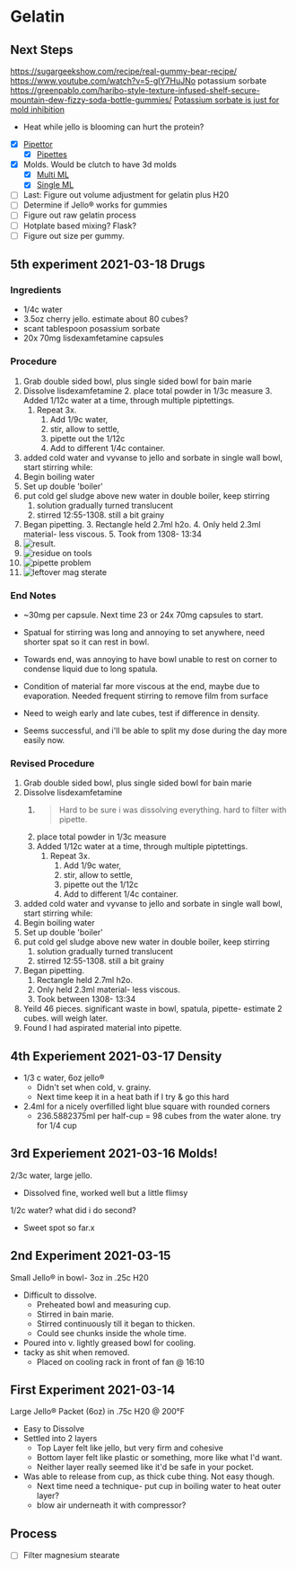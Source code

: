 # Gelatin

## Next Steps
<https://sugargeekshow.com/recipe/real-gummy-bear-recipe/>
<https://www.youtube.com/watch?v=5-gIY7HuJNo> potassium sorbate
<https://greenpablo.com/haribo-style-texture-infused-shelf-secure-mountain-dew-fizzy-soda-bottle-gummies/>
[Potassium sorbate is just for mold inhibition](https://www.reddit.com/r/CandyMakers/comments/e9rv48/wine_potassium_sorbate_in_gummy_bear_making)

- Heat while jello is blooming can hurt the protein?

- [x] [Pipettor](https://www.amazon.com/gp/product/B07Y1BDGWW)
  - [x] [Pipettes](https://www.amazon.com/gp/product/B01N65NXHA)
- [x] Molds. Would be clutch to have 3d molds
  - [x] [Multi ML](https://www.amazon.com/gp/product/B0832GFTXX)
  - [x] [Single ML](https://www.amazon.com/gp/product/B07QZ34SMV)
- [ ] Last: Figure out volume adjustment for gelatin plus H20
- [ ] Determine if Jello® works for gummies
- [ ] Figure out raw gelatin process
- [ ] Hotplate based mixing? Flask?
- [ ] Figure out size per gummy.

## 5th experiment 2021-03-18 Drugs
### Ingredients
- 1/4c water
- 3.5oz cherry jello. estimate about 80 cubes?
- scant tablespoon posassium sorbate
- 20x 70mg lisdexamfetamine capsules

### Procedure
1. Grab double sided bowl, plus single sided bowl for bain marie
2. Dissolve lisdexamfetamine
   2. place total powder in 1/3c measure
   3. Added 1/12c water at a time, through multiple piptettings.
      1. Repeat 3x.
         1. Add 1/9c water,
         2. stir, allow to settle,
         3. pipette out the 1/12c
         4. Add to different 1/4c container.
3. added cold water and vyvanse to jello and sorbate in single wall bowl, start stirring while:
4. Begin boiling water
5. Set up double 'boiler'
6. put cold gel sludge above new water in double boiler, keep stirring
   1. solution gradually turned translucent
   2. stirred 12:55-1308. still a bit grainy
7. Began pipetting.
   3. Rectangle held 2.7ml h2o.
   4. Only held 2.3ml material- less viscous.
   5. Took from 1308- 13:34
8. ![result](gelatin/2021_03_18-results.jpeg "Yeilded 46 pieces").
9. ![residue on tools](gelatin/2021_03_18-residue.jpeg "significant waste in bowl, spatula, pipette- estimate 2 cubes. will weigh later.")
10. ![pipette problem](gelatin/2021_03_18-contaminated_pipette.jpeg "Found I had aspirated material into pipette.")
11. ![leftover mag sterate](gelatin/2021_03_18-leftover_mag_sterate.jpeg "wonder how much good is left in the mag sterate.")

### End Notes  
- ~30mg per capsule. Next time 23 or 24x 70mg capsules to start.
- Spatual for stirring was long and annoying to set anywhere, need shorter spat so it can rest in bowl.
- Towards end, was annoying to have bowl unable to rest on corner to condense liquid due to long spatula.
- Condition of material far more viscous at the end, maybe due to evaporation. Needed frequent stirring to remove film from surface

- Need to weigh early and late cubes, test if difference in density.
- Seems successful, and i'll be able to split my dose during the day more easily now.

### Revised Procedure
1. Grab double sided bowl, plus single sided bowl for bain marie
2. Dissolve lisdexamfetamine
   1. > Hard to be sure i was dissolving everything. hard to filter with pipette.
   2. place total powder in 1/3c measure
   3. Added 1/12c water at a time, through multiple piptettings.
      1. Repeat 3x.
         1. Add 1/9c water,
         2. stir, allow to settle,
         3. pipette out the 1/12c
         4. Add to different 1/4c container.
3. added cold water and vyvanse to jello and sorbate in single wall bowl, start stirring while:
4. Begin boiling water
5. Set up double 'boiler'
6. put cold gel sludge above new water in double boiler, keep stirring
   1. solution gradually turned translucent
   2. stirred 12:55-1308. still a bit grainy
7. Began pipetting.
   1. Rectangle held 2.7ml h2o.
   2. Only held 2.3ml material- less viscous.
   3. Took between 1308- 13:34
8. Yeild 46 pieces. significant waste in bowl, spatula, pipette- estimate 2 cubes. will weigh later.
9. Found I had aspirated material into pipette.

## 4th Experiement 2021-03-17 Density
- 1/3 c water, 6oz jello®
  - Didn't set when cold, v. grainy.
  - Next time keep it in a heat bath if I try & go this hard
- 2.4ml for a nicely overfilled light blue square with rounded corners
  - 236.5882375ml per half-cup = 98 cubes from the water alone. try for 1/4 cup

## 3rd Experiement 2021-03-16 Molds!
2/3c water, large jello.
- Dissolved fine, worked well but a little flimsy

1/2c water? what did i do second?
- Sweet spot so far.x

## 2nd Experiment 2021-03-15
Small Jello® in bowl- 3oz in .25c H20
- Difficult to dissolve.
  - Preheated bowl and measuring cup.
  - Stirred in bain marie.
  - Stirred continuously till it began to thicken.
  - Could see chunks inside the whole time.
- Poured into v. lightly greased bowl for cooling.
- tacky as shit when removed.
  - Placed on cooling rack in front of fan @ 16:10

## First Experiment 2021-03-14
Large Jello® Packet (6oz) in .75c H20 @ 200°F
- Easy to Dissolve
- Settled into 2 layers
  - Top Layer felt like jello, but very firm and cohesive
  - Bottom layer felt like plastic or something, more like what I'd want.
  - Neither layer really seemed like it'd be safe in your pocket.
- Was able to release from cup, as thick cube thing. Not easy though.
  - Next time need a technique- put cup in boiling water to heat outer layer?
  - blow air underneath it with compressor?

## Process
- [ ] Filter magnesium stearate
